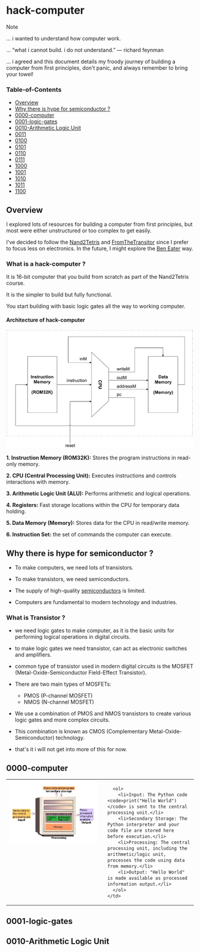 # hack-computer

> [!NOTE]
> ... i wanted to understand how computer work.
>
> ... “what i cannot build. i do not understand.” ― richard feynman
> 
> ... i agreed and this document details my froody journey of building a computer from first principles, don't panic, and always remember to bring your towel! 

### Table-of-Contents

- [Overview](#overview)
- [Why there is hype for semiconductor ?](#Why-there-is-hype-for-semiconductor)
- [0000-computer](#0000-computer)
- [0001-logic-gates](#0001-logic-gates)
- [0010-Arithmetic Logic Unit](#0010-Arithmetic-Logic-Unit)
- [0011](#0011)
- [0100](#0100)
- [0101](#0101)
- [0110](#0110)
- [0111](#0111)
- [1000](#1000)
- [1001](#1001)
- [1010](#1010)
- [1011](#1011)
- [1100](#1100)


## Overview

I explored lots of resources for building a computer from first principles, but most were either unstructured or too complex to get easily.

I've decided to follow the [Nand2Tetris](https://www.nand2tetris.org) and [FromTheTransitor](https://www.fromthetransistor.com/`) since I prefer to focus less on electronics. In the future, I might explore the [Ben Eater](https://eater.net) way.

### What is a hack-computer ?

It is 16-bit computer that you build from scratch as part of the Nand2Tetris course.

It is the simpler to build but fully functional.

You start building with basic logic gates all the way to working computer.

#### Architecture of hack-computer 

![img](images/hack-computer.png)

**1. Instruction Memory (ROM32K):** Stores the program instructions in read-only memory.

**2. CPU (Central Processing Unit):** Executes instructions and controls interactions with memory.

**3. Arithmetic Logic Unit (ALU):** Performs arithmetic and logical operations.

**4. Registers:** Fast storage locations within the CPU for temporary data holding.

**5. Data Memory (Memory):** Stores data for the CPU in read/write memory.

**6. Instruction Set:** the set of commands the computer can execute.

## Why there is hype for semiconductor ?

- To make computers, we need lots of transistors.

- To make transistors, we need semiconductors.

- The supply of high-quality [semiconductors](https://www.rabobank.com/knowledge/d011371771-mapping-global-supply-chains-the-case-of-semiconductors) is limited.

- Computers are fundamental to modern technology and industries. 

### What is Transistor ? 
 
- we need logic gates to make computer, as it is the basic units for performing logical operations in digital circuits.

- to make logic gates we need transistor, can act as electronic switches and amplifiers.

- common type of transistor used in modern digital circuits is the MOSFET (Metal-Oxide-Semiconductor Field-Effect Transistor).
 
- There are two main types of MOSFETs:

  - PMOS (P-channel MOSFET)
  - NMOS (N-channel MOSFET)

- We use a combination of PMOS and NMOS transistors to create various logic gates and more complex circuits. 

- This combination is known as CMOS (Complementary Metal-Oxide-Semiconductor) technology.

- that's it i will not get into more of this for now.


## 0000-computer

<table style="width: 100%;">
  <tr>
    <td style="width: 50%; vertical-align: top;">
      <img src="images/computer.jpg" alt="Computer processing diagram" style="width: 100%; height: auto;">
    </td>
    <td style="width: 50%; vertical-align: top; padding-left: 20px;">
     
      <ol>
        <li>Input: The Python code <code>print("Hello World")</code> is sent to the central processing unit.</li>
        <li>Secondary Storage: The Python interpreter and your code file are stored here before execution.</li>
        <li>Processing: The central processing unit, including the arithmetic/logic unit, processes the code using data from memory.</li>
        <li>Output: "Hello World" is made available as processed information output.</li>
      </ol>
    </td>
  </tr>
</table>


## 0001-logic-gates


## 0010-Arithmetic Logic Unit